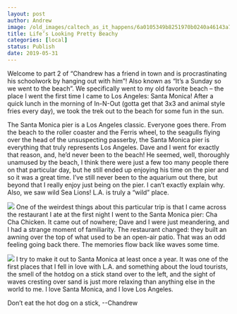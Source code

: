 ```yaml
---
layout: post
author: Andrew
image: /old_images/caltech_as_it_happens/6a0105349b8251970b0240a46143a7200c.jpg
title: Life’s Looking Pretty Beachy
categories: [local]
status: Publish
date: 2019-05-31
---
```


Welcome to part 2 of “Chandrew has a friend in town and is procrastinating his schoolwork by hanging out with him”! Also known as “It’s a Sunday so we went to the beach”. We specifically went to my old favorite beach – the place I went the first time I came to Los Angeles: Santa Monica! After a quick lunch in the morning of In-N-Out (gotta get that 3x3 and animal style fries every day), we took the trek out to the beach for some fun in the sun.

The Santa Monica pier is a Los Angeles classic. Everyone goes there. From the beach to the roller coaster and the Ferris wheel, to the seagulls flying over the head of the unsuspecting passerby, the Santa Monica pier is everything that truly represents Los Angeles. Dave and I went for exactly that reason, and, he’d never been to the beach! He seemed, well, thoroughly unamused by the beach, I think there were just a few too many people there on that particular day, but he still ended up enjoying his time on the pier and so it was a great time. I’ve still never been to the aquarium out there, but beyond that I really enjoy just being on the pier. I can’t exactly explain why. Also, we saw wild Sea Lions! L.A. is truly a “wild” place.


![](/old_images/caltech_as_it_happens/6a0105349b8251970b0240a46143b0200c.jpg)
One of the weirdest things about this particular trip is that I came across the restaurant I ate at the first night I went to the Santa Monica pier: Cha Cha Chicken. It came out of nowhere; Dave and I were just meandering, and I had a strange moment of familiarity. The restaurant changed: they built an awning over the top of what used to be an open-air patio. That was an odd feeling going back there. The memories flow back like waves some time.


![](/old_images/caltech_as_it_happens/6a0105349b8251970b0240a48a9ade200d.jpg)
I try to make it out to Santa Monica at least once a year. It was one of the first places that I fell in love with L.A. and something about the loud tourists, the smell of the hotdog on a stick stand over to the left, and the sight of waves cresting over sand is just more relaxing than anything else in the world to me. I love Santa Monica, and I love Los Angeles.

Don’t eat the hot dog on a stick,
--Chandrew
